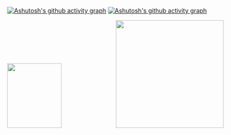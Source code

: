 [![Ashutosh's github activity graph](https://github-readme-activity-graph.cyclic.app/graph?username=ashutosh00710&custom_title=This%20is%20a%20title&hide_border=true)](https://github.com/ashutosh00710/github-readme-activity-graph)
[![Ashutosh's github activity graph](https://github-readme-activity-graph.cyclic.app/graph?username=Ashutosh00710&theme=dracula)](https://github.com/ashutosh00710/github-readme-activity-graph)


<img height="150em" width="50%" src="https://camo.githubusercontent.com/abb9cf57e8bffbcda1fe1bec40ec111dfe869f6d360abceb0726706a76699e61/68747470733a2f2f6769746875622d726561646d652d73746174732e76657263656c2e6170702f6170692f746f702d6c616e67732f3f757365726e616d653d616e6472656e65766573266c61796f75743d636f6d70616374266c616e67735f636f756e743d37267468656d653d636861727472657573652d6461726b" data-canonical-src="https://github-readme-stats.vercel.app/api/top-langs/?username=Felipanos&amp;layout=compact&amp;langs_count=7&amp;theme=chartreuse-dark" style="max-width: 100%;"><img width="250" src="https://images.chesscomfiles.com/uploads/v1/images_users/tiny_mce/SamCopeland/phpuTejFE.gif">
